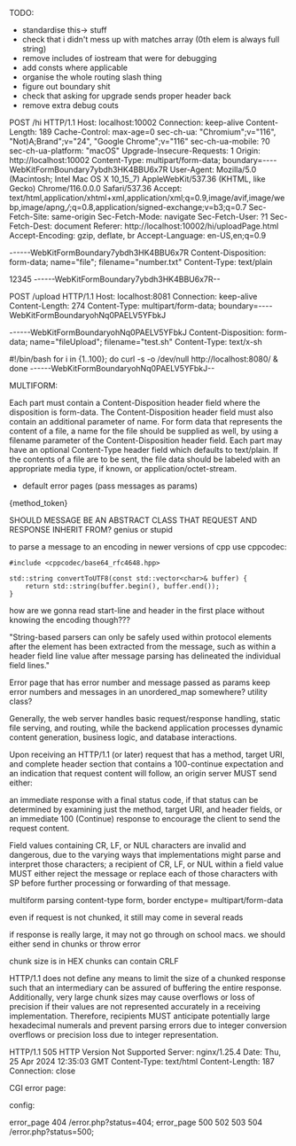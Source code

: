 TODO:
- standardise this-> stuff
- check that i didn't mess up with matches array (0th elem is always full string)
- remove includes of iostream that were for debugging
- add consts where applicable
- organise the whole routing slash thing
- figure out boundary shit
- check that asking for upgrade sends proper header back
- remove extra debug couts

POST /hi HTTP/1.1
Host: localhost:10002
Connection: keep-alive
Content-Length: 189
Cache-Control: max-age=0
sec-ch-ua: "Chromium";v="116", "Not)A;Brand";v="24", "Google Chrome";v="116"
sec-ch-ua-mobile: ?0
sec-ch-ua-platform: "macOS"
Upgrade-Insecure-Requests: 1
Origin: http://localhost:10002
Content-Type: multipart/form-data; boundary=----WebKitFormBoundary7ybdh3HK4BBU6x7R
User-Agent: Mozilla/5.0 (Macintosh; Intel Mac OS X 10_15_7) AppleWebKit/537.36 (KHTML, like Gecko) Chrome/116.0.0.0 Safari/537.36
Accept: text/html,application/xhtml+xml,application/xml;q=0.9,image/avif,image/webp,image/apng,*/*;q=0.8,application/signed-exchange;v=b3;q=0.7
Sec-Fetch-Site: same-origin
Sec-Fetch-Mode: navigate
Sec-Fetch-User: ?1
Sec-Fetch-Dest: document
Referer: http://localhost:10002/hi/uploadPage.html
Accept-Encoding: gzip, deflate, br
Accept-Language: en-US,en;q=0.9

------WebKitFormBoundary7ybdh3HK4BBU6x7R
Content-Disposition: form-data; name="file"; filename="number.txt"
Content-Type: text/plain

12345
------WebKitFormBoundary7ybdh3HK4BBU6x7R--




POST /upload HTTP/1.1
Host: localhost:8081
Connection: keep-alive
Content-Length: 274
Content-Type: multipart/form-data; boundary=----WebKitFormBoundaryohNq0PAELV5YFbkJ

------WebKitFormBoundaryohNq0PAELV5YFbkJ
Content-Disposition: form-data; name="fileUpload"; filename="test.sh"
Content-Type: text/x-sh

#!/bin/bash
for i in {1..100}; do
    curl -s -o /dev/null http://localhost:8080/ &
done
------WebKitFormBoundaryohNq0PAELV5YFbkJ--

MULTIFORM:

Each part must contain a Content-Disposition header field where the disposition is form-data. The Content-Disposition header field must also contain an additional parameter of name. For form data that represents the content of a file, a name for the file should be supplied as well, by using a filename parameter of the Content-Disposition header field.
Each part may have an optional Content-Type header field which defaults to text/plain. If the contents of a file are to be sent, the file data should be labeled with an appropriate media type, if known, or application/octet-stream.


- default error pages (pass messages as params)

{method_token} 

SHOULD MESSAGE BE AN ABSTRACT CLASS THAT REQUEST AND RESPONSE INHERIT FROM? genius or stupid


to parse a message to an encoding in newer versions of cpp use cppcodec:

```
#include <cppcodec/base64_rfc4648.hpp>

std::string convertToUTF8(const std::vector<char>& buffer) {
	return std::string(buffer.begin(), buffer.end());
}
```


how are we gonna read start-line and header in the first place without knowing the encoding though???



"String-based parsers can only be safely used within protocol elements after the element has been extracted from the message, such as within a header field line value after message parsing has delineated the individual field lines."




Error page that has error number and message passed as params
keep error numbers and messages in an unordered_map somewhere? utility class?



Generally, the web server handles basic request/response handling, static file serving, and routing, while the backend application processes dynamic content generation, business logic, and database interactions.


Upon receiving an HTTP/1.1 (or later) request that has a method, target URI, and complete header section that contains a 100-continue expectation and an indication that request content will follow, an origin server MUST send either:

an immediate response with a final status code, if that status can be determined by examining just the method, target URI, and header fields, or
an immediate 100 (Continue) response to encourage the client to send the request content.


Field values containing CR, LF, or NUL characters are invalid and dangerous, due to the varying ways that implementations might parse and interpret those characters; a recipient of CR, LF, or NUL within a field value MUST either reject the message or replace each of those characters with SP before further processing or forwarding of that message.

multiform parsing
content-type form, border
enctype= multipart/form-data

even if request is not chunked, it still may come in several reads

if response is really large, it may not go through on school macs. we should either send in chunks or throw error


chunk size is in HEX
chunks can contain CRLF



HTTP/1.1 does not define any means to limit the size of a chunked response such that an intermediary can be assured of buffering the entire response. Additionally, very large chunk sizes may cause overflows or loss of precision if their values are not represented accurately in a receiving implementation. Therefore, recipients MUST anticipate potentially large hexadecimal numerals and prevent parsing errors due to integer conversion overflows or precision loss due to integer representation.


HTTP/1.1 505 HTTP Version Not Supported
Server: nginx/1.25.4
Date: Thu, 25 Apr 2024 12:35:03 GMT
Content-Type: text/html
Content-Length: 187
Connection: close

CGI error page:

<?php
// error.php
$statusCode = $_SERVER['REDIRECT_STATUS'];
$statusMessage = getStatusMessage($statusCode); // Implement this function based on your status code definitions

// Load the template
$template = file_get_contents('error_template.html');

// Replace placeholders with actual values
$template = str_replace('{{status_code}}', $statusCode, $template);
$template = str_replace('{{status_message}}', $statusMessage, $template);

echo $template;
?>

config:

error_page 404 /error.php?status=404;
error_page 500 502 503 504 /error.php?status=500;
